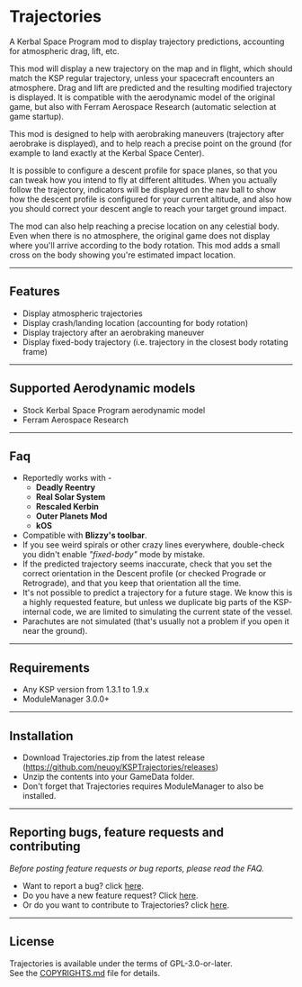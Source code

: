 Trajectories
============

A Kerbal Space Program mod to display trajectory predictions, accounting for atmospheric drag, lift, etc.

This mod will display a new trajectory on the map and in flight, which should match the KSP regular trajectory, unless your spacecraft encounters an atmosphere. Drag and lift are predicted and the resulting modified trajectory is displayed. It is compatible with the aerodynamic model of the original game, but also with Ferram Aerospace Research (automatic selection at game startup).

This mod is designed to help with aerobraking maneuvers (trajectory after aerobrake is displayed), and to help reach a precise point on the ground (for example to land exactly at the Kerbal Space Center).

It is possible to configure a descent profile for space planes, so that you can tweak how you intend to fly at different altitudes. When you actually follow the trajectory, indicators will be displayed on the nav ball to show how the descent profile is configured for your current altitude, and also how you should correct your descent angle to reach your target ground impact.

The mod can also help reaching a precise location on any celestial body. Even when there is no atmosphere, the original game does not display where you'll arrive according to the body rotation. This mod adds a small cross on the body showing you're estimated impact location.

----

Features
--------

- Display atmospheric trajectories
- Display crash/landing location (accounting for body rotation)
- Display trajectory after an aerobraking maneuver
- Display fixed-body trajectory (i.e. trajectory in the closest body rotating frame)

----

Supported Aerodynamic models
----------------------------

- Stock Kerbal Space Program aerodynamic model
- Ferram Aerospace Research

----

Faq
---

- Reportedly works with -
  - **Deadly Reentry** 
  - **Real Solar System** 
  - **Rescaled Kerbin** 
  - **Outer Planets Mod**
  - **kOS** 
- Compatible with **Blizzy's toolbar**. 
- If you see weird spirals or other crazy lines everywhere, double-check you didn't enable *"fixed-body"* mode by mistake. 
- If the predicted trajectory seems inaccurate, check that you set the correct orientation in the Descent profile (or checked Prograde or Retrograde), and that you keep that orientation all the time. 
- It's not possible to predict a trajectory for a future stage. We know this is a highly requested feature, but unless we duplicate big parts of the KSP-internal code, we are limited to simulating the current state of the vessel. 
- Parachutes are not simulated (that's usually not a problem if you open it near the ground). 

----

Requirements
------------

- Any KSP version from 1.3.1 to 1.9.x
- ModuleManager 3.0.0+

----

Installation
------------

- Download Trajectories.zip from the latest release (https://github.com/neuoy/KSPTrajectories/releases)
- Unzip the contents into your GameData folder.
- Don't forget that Trajectories requires ModuleManager to also be installed.

----

Reporting bugs, feature requests and contributing 
--------------

*Before posting feature requests or bug reports, please read the FAQ.*

- Want to report a bug? click [here](CONTRIBUTING.md#how-to-report-bugs).
- Do you have a new feature request? Click [here](CONTRIBUTING.md#how-to-suggest-features).
- Or do you want to contribute to Trajectories? click [here](CONTRIBUTING.md#how-to-contribute).

----

License
-------
Trajectories is available under the terms of GPL-3.0-or-later.  
See the [COPYRIGHTS.md](COPYRIGHTS.md) file for details.
